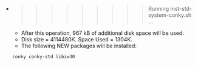 * >>>>>>>>> Running inst-std-system-conky.sh ...
  * After this operation, 967 kB of additional disk space will be used.
  * Disk size = 4114480K. Space Used = 1304K.
  * The following NEW packages will be installed:
  ```bash
  conky conky-std libiw30
  ```
